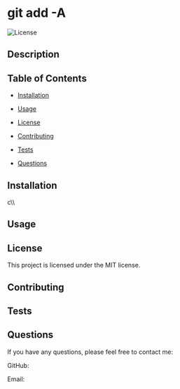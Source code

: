 # git add -A
  
![License](https://img.shields.io/badge/license-MIT-blue.svg)

## Description



## Table of Contents

* [Installation](#installation)
* [Usage](#usage)
* [License](#license)

* [Contributing](#contributing)
* [Tests](#tests)
* [Questions](#questions)

## Installation

c\\\\

## Usage



## License

This project is licensed under the MIT license.

## Contributing



## Tests



## Questions

If you have any questions, please feel free to contact me:

GitHub: [](https://github.com/)

Email: [](mailto:)